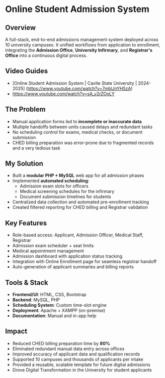 # Online Student Admission System

## Overview
A full-stack, end-to-end admissions management system deployed across 10 university campuses. It unified workflows from application to enrollment, integrating the **Admission Office**, **University Infirmary**, and **Registrar's Office** into a continuous digital process.

## Video Guides
- [Online Student Admission System | Cavite State University | 2024-2025] (https://www.youtube.com/watch?v=7mblJnYH5zA)
- https://www.youtube.com/watch?v=sA_v2rZOoLY


## The Problem
- Manual application forms led to **incomplete or inaccurate data**  
- Multiple handoffs between units caused delays and redundant tasks  
- No scheduling control for exams, medical checks, or document submission  
- CHED billing preparation was error-prone due to fragmented records and a very tedious task

## My Solution
- Built a **modular PHP + MySQL** web app for all admission phases  
- Implemented **automated scheduling**:
  - Admission exam slots for officers
  - Medical screening schedules for the infirmary
  - Document submission timelines for students  
- Centralized data collection and automated pre-enrollment tracking  
- Created filtered reporting for CHED billing and Registrar validation

## Key Features
- Role-based access: Applicant, Admission Officer, Medical Staff, Registrar  
- Admission exam scheduler + seat limits  
- Medical appointment management  
- Admission dashboard with application status tracking  
- Integration with Online Enrollment page for seamless registrar handoff  
- Auto-generation of applicant summaries and billing reports

## Tools & Stack
- **Frontend/UI**: HTML, CSS, Bootstrap  
- **Backend**: MySQL, PHP  
- **Scheduling System**: Custom time-slot engine  
- **Deployment**: Apache + XAMPP (on-premise)  
- **Documentation**: Manual and in-app help

## Impact
- Reduced CHED billing preparation time by **80%**  
- Eliminated redundant manual data entry across offices  
- Improved accuracy of applicant data and qualification records  
- Supported 10 campuses and thousands of applicants per intake  
- Provided a reusable, scalable template for future digital admissions
- Drove Digital Transformation in the University for student applicants
